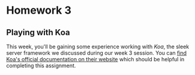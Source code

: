# Homework 3

## Playing with Koa

This week, you'll be gaining some experience working with _Koa_, the sleek server framework we discussed during our week 3 session. You can [find Koa's official documentation on their website](https://koajs.com) which should be helpful in completing this assignment.
